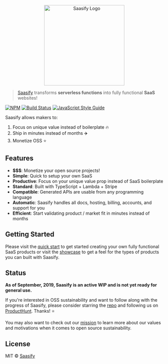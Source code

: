 <p align="center">
  <a href="https://saasify.sh" title="Saasify">
    <img src="/_media/logo-vert-white@4x.png" alt="Saasify Logo" width="256" />
  </a>
</p>

> [Saasify](https://saasify.sh) transforms **serverless functions** into fully functional **SaaS** websites!

[![NPM](https://img.shields.io/npm/v/saasify.svg)](https://www.npmjs.com/package/saasify) [![Build Status](https://travis-ci.com/saasify-sh/saasify.svg?branch=master)](https://travis-ci.com/saasify-sh/saasify) [![JavaScript Style Guide](https://img.shields.io/badge/code_style-standard-brightgreen.svg)](https://standardjs.com)

Saasify allows makers to:

1) Focus on unique value instead of boilerplate 🔥
2) Ship in minutes instead of months ✈️
3) Monetize OSS ⭐️

## Features

- **$$$**: Monetize your open source projects!
- **Simple**: Quick to setup your own SaaS
- **Productive**: Focus on your unique value prop instead of SaaS boilerplate
- **Standard**: Built with TypeScript + Lambda + Stripe
- **Compatible**: Generated APIs are usable from any programming language
- **Automatic**: Saasify handles all docs, hosting, billing, accounts, and support for you
- **Efficient**: Start validating product / market fit in minutes instead of months

## Getting Started

Please visit the [quick start](./quick-start) to get started creating your own fully functional SaaS products or visit the [showcase](./showcase.md) to get a feel for the types of products you can built with Saasify.

## Status

**As of September, 2019, Saasify is an active WIP and is not yet ready for general use.**

If you're interested in OSS sustainability and want to follow along with the progress of Saasify, please consider starring the [repo](https://github.com/saasify/saasify) and following us on [ProductHunt](https://www.producthunt.com/upcoming/saasify-2). Thanks! ⭐️

You may also want to check out our [mission](./mission.md) to learn more about our values and motivations when it comes to open source sustainability.

## License

MIT © [Saasify](https://saasify.sh)
